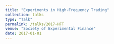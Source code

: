 ```yaml
---
title: "Experiments in High-Frequency Trading"
collection: talks
type: "Talk"
permalink: /talks/2017-HFT
venue: "Society of Experimental Finance"
date: 2017-01-01
---
```

